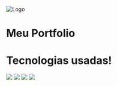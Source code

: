 ![Logo](https://i.ibb.co/X5HwCKZ/portfolio.png)

# Meu Portfolio

# Tecnologias usadas!

<div>
  <img  src=https://img.shields.io/badge/React-20232A?style=for-the-badge&logo=react&logoColor=61DAFB/>
  <img  src=https://img.shields.io/badge/CSS3-1572B6?style=for-the-badge&logo=css3&logoColor=white/>
  <img  src=https://img.shields.io/badge/React_Router-CA4245?style=for-the-badge&logo=react-router&logoColor=white/>
  <img src=https://img.shields.io/badge/Vercel-000000?style=for-the-badge&logo=vercel&logoColor=white/>
</div>
